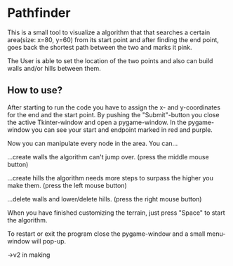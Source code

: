 # Pathfinder
This is a small tool to visualize a algorithm that that searches a certain area(size: x=80, y=60) from its start point 
and after finding the end point, goes back the shortest path between the two and marks it pink.

The User is able to set the location of the two points and also can build walls and/or hills between them.
## How to use?
After starting to run the code you have to assign the x- and y-coordinates for the end and the start point.
By pushing the "Submit"-button you close the active Tkinter-window and open a pygame-window.
In the pygame-window you can see your start and endpoint marked in red and purple.

Now you can manipulate every node in the area. You can...

...create walls the algorithm can't jump over. (press the middle mouse button)

...create hills the algorithm needs more steps to surpass the higher you make them. (press the left mouse button)

...delete walls and lower/delete hills. (press the right mouse button)

When you have finished customizing the terrain, just press "Space" to start the algorithm.

To restart or exit the program close the pygame-window and a small menu-window will pop-up.

->v2 in making
